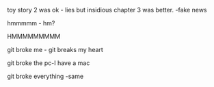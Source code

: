 toy story 2 was ok - lies
but insidious chapter 3 was better. -fake news

hmmmmm - hm? 

HMMMMMMMMM

git broke me - git breaks my heart

git broke the pc-I have a mac

git broke everything -same

